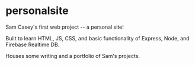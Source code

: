 # personalsite

Sam Casey's first web project -- a personal site!

Built to learn HTML, JS, CSS, and basic functionality of Express, Node, and Firebase Realtime DB. 

Houses some writing and a portfolio of Sam's projects.
